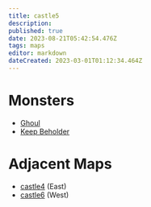 ```yaml
---
title: castle5
description: 
published: true
date: 2023-08-21T05:42:54.476Z
tags: maps
editor: markdown
dateCreated: 2023-03-01T01:12:34.464Z
---
```


# Monsters
 * [Ghoul](/monsters/ghoul)
 * [Keep Beholder](/monsters/keep-beholder)

# Adjacent Maps
 * [castle4](/maps/castle4) (East)
 * [castle6](/maps/castle6) (West)
